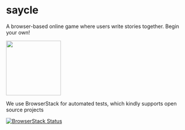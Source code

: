 # saycle
A browser-based online game where users write stories together. Begin your own!


<img width="150" src="https://p14.zdusercontent.com/attachment/1015988/SsOVMUQJCC7yZY0M6rDV00tIZ?token=eyJhbGciOiJkaXIiLCJlbmMiOiJBMTI4Q0JDLUhTMjU2In0..je4KzFLbJ9vVt3HmBdA0Bg.FqVxsyI8xRMIWUQmGUP5DpT4BkrBWvKUsRG_Lz2F9Dl2Xc8Rp30Z5bHQ0NNquNQ2W-AKFlm1qbO-l1Rhj2VZG1HoodHtM_7sP1_VMR7juKldN0K-SnOjgZxpXBWvXOguOqwBJoVOBhwzt96mfuj78Twrk4RE5cnJluZUZOw6ca9LCOW1lgrhYXAeJbd2HpLkUaHrAq86-F2iQU8FXIBAOg4wuT58K6DYFXP5rGCVKoF8_qBfHzP7LO8YQg9PUGQWEPUBVzuePlO4YnlqhM2VEs6bF63M_hdHhgXSXbLFUmw.MNxd-EAFL6PtcWd7b0CarA" />

We use BrowserStack for automated tests, which kindly supports open source projects


[![BrowserStack Status](https://www.browserstack.com/automate/badge.svg?badge_key=U0p4TDZmK0dNcTYrWEZzdjVrYndoT3BLOFZnZ2YybVdPT0lBSUs5QzBJMD0tLVJWTitOZTF2Ulp4VkF1d2Y0ejlBR3c9PQ==--bf78c5eec49463ab390eb231854419d3cbb6540f)](https://www.browserstack.com/automate/public-build/U0p4TDZmK0dNcTYrWEZzdjVrYndoT3BLOFZnZ2YybVdPT0lBSUs5QzBJMD0tLVJWTitOZTF2Ulp4VkF1d2Y0ejlBR3c9PQ==--bf78c5eec49463ab390eb231854419d3cbb6540f)
